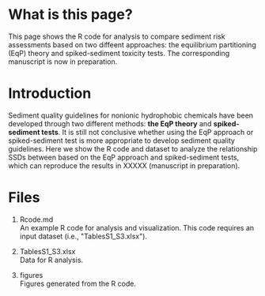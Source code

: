 # What is this page?
This page shows the R code for analysis to compare sediment risk assessments based on two diffeent approaches: the equilibrium partitioning (EqP) theory and spiked-sediment toxicity tests. The corresponding manuscript is now in preparation.
  
  
   
# Introduction  
Sediment quality guidelines for nonionic hydrophobic chemicals have been developed through two different methods: **the EqP theory** and **spiked-sediment tests**. It is still not conclusive whether using the EqP approach or spiked-sediment test is more appropriate to develop sediment quality guidelines. 
Here we show the R code and dataset to analyze the relationship SSDs between based on the EqP approach and spiked-sediment tests, which can reproduce the results in XXXXX (manuscript in preparation).  
  
   

# Files
1. Rcode.md  
An example R code for analysis and visualization. This code requires an input dataset (i.e., "TablesS1_S3.xlsx").  
     
2. TablesS1_S3.xlsx  
Data for R analysis.  
  
3. figures  
Figures generated from the R code.  
